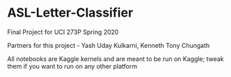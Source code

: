 # ASL-Letter-Classifier

Final Project for UCI 273P Spring 2020

Partners for this project - Yash Uday Kulkarni, Kenneth Tony Chungath
           
All notebooks are Kaggle kernels and are meant to be run on Kaggle; tweak them if you want to run on any other platform   

